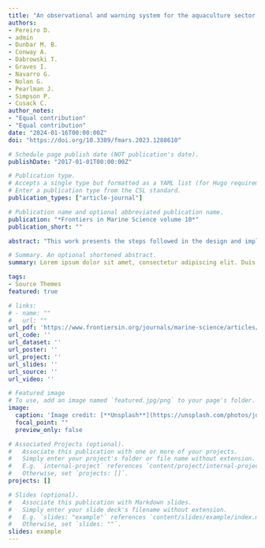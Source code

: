 ```yaml
---
title: "An observational and warning system for the aquaculture sector."
authors:
- Pereiro D.
- admin
- Dunbar M. B.
- Conway A.
- Dabrowski T.
- Graves I.
- Navarro G.
- Nolan G.
- Pearlman J.
- Simpson P.
- Cusack C.
author_notes:
- "Equal contribution"
- "Equal contribution"
date: "2024-01-16T00:00:00Z"
doi: "https://doi.org/10.3389/fmars.2023.1288610"

# Schedule page publish date (NOT publication's date).
publishDate: "2017-01-01T00:00:00Z"

# Publication type.
# Accepts a single type but formatted as a YAML list (for Hugo requirements).
# Enter a publication type from the CSL standard.
publication_types: ["article-journal"]

# Publication name and optional abbreviated publication name.
publication: "*Frontiers in Marine Science volume 10*"
publication_short: ""

abstract: "This work presents the steps followed in the design and implementation of a marine observatory that provides the current state and forecast of oceanic conditions relevant to the aquaculture sector. Examples of successful implementation of these guidelines are presented in the framework of the EuroSea project (H2020 grant agreement No. 862626) for two aquaculture sites: Deenish Island in Ireland and El Campello in Spain. In-situ essential ocean measurements, remote-sensing observations and modelled forecasts are jointly provided to the aquaculture end users. The process begins with stakeholder interaction to understand their main needs and concerns, followed by software architecture design and development to facilitate data acquisition, post-processing and visualization on an open-access web platform. User input regarding the development of the observatory and web platform content and frequent feedback are of paramount importance during the whole process to ensure that the services offered match the needs of the aquaculture sector."

# Summary. An optional shortened abstract.
summary: Lorem ipsum dolor sit amet, consectetur adipiscing elit. Duis posuere tellus ac convallis placerat. Proin tincidunt magna sed ex sollicitudin condimentum.

tags:
- Source Themes
featured: true

# links:
# - name: ""
#   url: ""
url_pdf: 'https://www.frontiersin.org/journals/marine-science/articles/10.3389/fmars.2023.1288610/full'
url_code: ''
url_dataset: ''
url_poster: ''
url_project: ''
url_slides: ''
url_source: ''
url_video: ''

# Featured image
# To use, add an image named `featured.jpg/png` to your page's folder. 
image:
  caption: 'Image credit: [**Unsplash**](https://unsplash.com/photos/jdD8gXaTZsc)'
  focal_point: ""
  preview_only: false

# Associated Projects (optional).
#   Associate this publication with one or more of your projects.
#   Simply enter your project's folder or file name without extension.
#   E.g. `internal-project` references `content/project/internal-project/index.md`.
#   Otherwise, set `projects: []`.
projects: []

# Slides (optional).
#   Associate this publication with Markdown slides.
#   Simply enter your slide deck's filename without extension.
#   E.g. `slides: "example"` references `content/slides/example/index.md`.
#   Otherwise, set `slides: ""`.
slides: example
---
```


